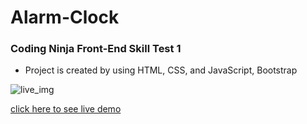 # Alarm-Clock


### Coding Ninja Front-End Skill Test 1


- Project is created by using HTML, CSS, and JavaScript, Bootstrap

![live_img](https://github.com/Prity25-coder/Alarm-Clock/assets/72591232/b2f4bb2e-0069-4e75-815c-3e3a45b8b9c8)

[click here to see live demo](https://prity25-coder.github.io/Alarm-Clock/)
